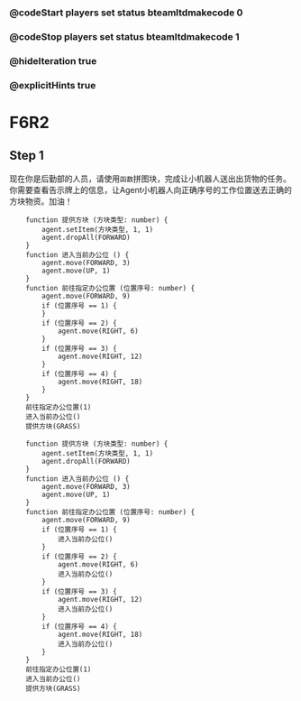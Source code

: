 ### @codeStart players set status bteamltdmakecode 0
### @codeStop players set status bteamltdmakecode 1


### @hideIteration true
### @explicitHints true

# F6R2

## Step 1
现在你是后勤部的人员，请使用```函数```拼图块，完成让小机器人送出出货物的任务。你需要查看告示牌上的信息，让Agent小机器人向正确序号的工作位置送去正确的方块物资。加油！

```ghost
    function 提供方块 (方块类型: number) {
        agent.setItem(方块类型, 1, 1)
        agent.dropAll(FORWARD)
    }
    function 进入当前办公位 () {
        agent.move(FORWARD, 3)
        agent.move(UP, 1)
    }
    function 前往指定办公位置 (位置序号: number) {
        agent.move(FORWARD, 9)
        if (位置序号 == 1) {
        }
        if (位置序号 == 2) {
            agent.move(RIGHT, 6)
        }
        if (位置序号 == 3) {
            agent.move(RIGHT, 12)
        }
        if (位置序号 == 4) {
            agent.move(RIGHT, 18)
        }
    }
    前往指定办公位置(1)
    进入当前办公位()
    提供方块(GRASS)

```
```template
    function 提供方块 (方块类型: number) {
        agent.setItem(方块类型, 1, 1)
        agent.dropAll(FORWARD)
    }
    function 进入当前办公位 () {
        agent.move(FORWARD, 3)
        agent.move(UP, 1)
    }
    function 前往指定办公位置 (位置序号: number) {
        agent.move(FORWARD, 9)
        if (位置序号 == 1) {
            进入当前办公位()
        }
        if (位置序号 == 2) {
            agent.move(RIGHT, 6)
            进入当前办公位()
        }
        if (位置序号 == 3) {
            agent.move(RIGHT, 12)
            进入当前办公位()
        }
        if (位置序号 == 4) {
            agent.move(RIGHT, 18)
            进入当前办公位()
        }
    }
    前往指定办公位置(1)
    进入当前办公位()
    提供方块(GRASS)

```

```package
```
